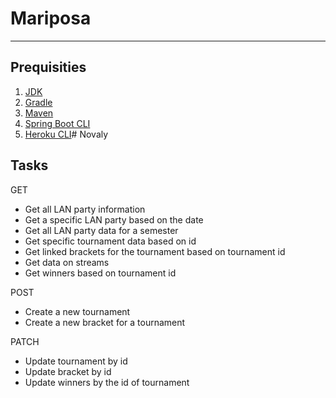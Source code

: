 # Mariposa

---

## Prequisities

1. [JDK](https://www.oracle.com/java/technologies/javase-downloads.html)
2. [Gradle](https://gradle.org/install/)
3. [Maven](https://maven.apache.org/download.cgi)
4. [Spring Boot CLI](https://docs.spring.io/spring-boot/docs/current/reference/html/getting-started.html#getting-started-installing-the-cli)
5. [Heroku CLI](https://devcenter.heroku.com/articles/heroku-cli#download-and-install)# Novaly

## Tasks

GET

* Get all LAN party information
* Get a specific LAN party based on the date
* Get all LAN party data for a semester
* Get specific tournament data based on id
* Get linked brackets for the tournament based on tournament id
* Get data on streams
* Get winners based on tournament id

POST

* Create a new tournament
* Create a new bracket for a tournament

PATCH

* Update tournament by id
* Update bracket by id
* Update winners by the id of tournament
